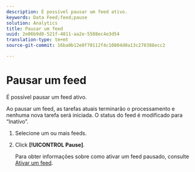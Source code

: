 ```yaml
---
description: É possível pausar um feed ativo.
keywords: Data Feed;feed;pause
solution: Analytics
title: Pausar um feed
uuid: 2e06b9d8-521f-4811-aa2e-5588ec4e3d54
translation-type: tm+mt
source-git-commit: 16ba0b12e0f70112f4c10804d0a13c278388ecc2

---
```



# Pausar um feed

É possível pausar um feed ativo.

Ao pausar um feed, as tarefas atuais terminarão o processamento e nenhuma nova tarefa será iniciada. O status do feed é modificado para “Inativo”.

1. Selecione um ou mais feeds.
1. Click **[!UICONTROL Pause]**.

   Para obter informações sobre como ativar um feed pausado, consulte [Ativar um feed](t-feed-activate.md).
